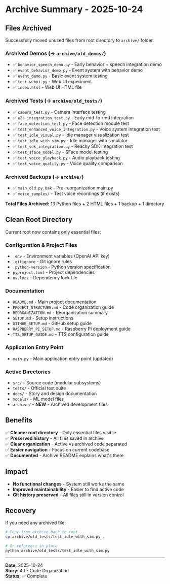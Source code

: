 # Archive Summary - 2025-10-24

## Files Archived

Successfully moved unused files from root directory to `archive/` folder.

### Archived Demos (→ `archive/old_demos/`)
- ✅ `behavior_speech_demo.py` - Early behavior + speech integration demo
- ✅ `event_behavior_demo.py` - Event system with behavior demo
- ✅ `event_demo.py` - Basic event system testing
- ✅ `test-webui.py` - Web UI experiment
- ✅ `index.html` - Web UI HTML file

### Archived Tests (→ `archive/old_tests/`)
- ✅ `camera_test.py` - Camera interface testing
- ✅ `e2e_integration_test.py` - Early end-to-end integration
- ✅ `face_detection_test.py` - Face detection module test
- ✅ `test_enhanced_voice_integration.py` - Voice system integration test
- ✅ `test_idle_visual.py` - Idle manager visualization test
- ✅ `test_idle_with_sim.py` - Idle manager with simulator
- ✅ `test_sdk_integration.py` - Reachy SDK integration test
- ✅ `test_sface_model.py` - SFace model testing
- ✅ `test_voice_playback.py` - Audio playback testing
- ✅ `test_voice_quality.py` - Voice quality comparison

### Archived Backups (→ `archive/`)
- ✅ `main_old.py.bak` - Pre-reorganization main.py
- ✅ `voice_samples/` - Test voice recordings (if exists)

**Total Files Archived:** 13 Python files + 2 HTML files + 1 backup + 1 directory

## Clean Root Directory

Current root now contains only essential files:

### Configuration & Project Files
- `.env` - Environment variables (OpenAI API key)
- `.gitignore` - Git ignore rules
- `.python-version` - Python version specification
- `pyproject.toml` - Project dependencies
- `uv.lock` - Dependency lock file

### Documentation
- `README.md` - Main project documentation
- `PROJECT_STRUCTURE.md` - Code organization guide
- `REORGANIZATION.md` - Reorganization summary
- `SETUP.md` - Setup instructions
- `GITHUB_SETUP.md` - GitHub setup guide
- `RASPBERRY_PI_SETUP.md` - Raspberry Pi deployment guide
- `TTS_SETUP_GUIDE.md` - TTS configuration guide

### Application Entry Point
- `main.py` - Main application entry point (updated)

### Active Directories
- `src/` - Source code (modular subsystems)
- `tests/` - Official test suite
- `docs/` - Story and design documentation
- `models/` - ML model files
- `archive/` - **NEW** - Archived development files

## Benefits

✅ **Cleaner root directory** - Only essential files visible  
✅ **Preserved history** - All files saved in archive  
✅ **Clear organization** - Active vs archived code separated  
✅ **Easier navigation** - Focus on current codebase  
✅ **Documented** - Archive README explains what's there  

## Impact

- **No functional changes** - System still works the same
- **Improved maintainability** - Easier to find active code
- **Git history preserved** - All files still in version control

## Recovery

If you need any archived file:
```bash
# Copy from archive back to root
cp archive/old_tests/test_idle_with_sim.py .

# Or reference in place
python archive/old_tests/test_idle_with_sim.py
```

---

**Date:** 2025-10-24  
**Story:** 4.1 - Code Organization  
**Status:** ✅ Complete
